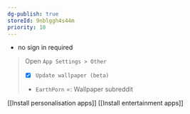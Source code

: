 ```yaml
---
dg-publish: true
storeId: 9nblggh4s44m
priority: 10
---
```


- no sign in required

> Open `App Settings > Other`
> - [x] `Update wallpaper (beta)`
> - `EarthPorn` =: Wallpaper subreddit


[[Install personalisation apps]]
[[Install entertainment apps]]